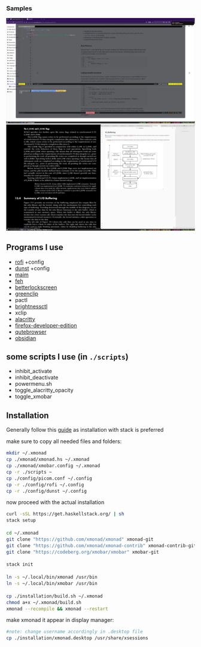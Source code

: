 ### Samples

![Coding](./images/coding.png)
![Note-taking](./images/note-taking.png)

## Programs I use

- [rofi](https://github.com/davatorium/rofi) +config
- [dunst](https://github.com/dunst-project/dunst) +config
- [maim](https://github.com/naelstrof/maim)
- [feh](https://github.com/derf/feh)
- [betterlockscreen](https://github.com/betterlockscreen/betterlockscreen)
- [greenclip](https://github.com/erebe/greenclip)
- pactl
- [brightnessctl](https://github.com/Hummer12007/brightnessctl)
- xclip
- [alacritty](https://github.com/alacritty/alacritty)
- [firefox-developer-edition](https://www.mozilla.org/en-US/firefox/developer/)
- [qutebrowser](https://github.com/qutebrowser/qutebrowser/)
- [obsidian](https://obsidian.md/)

## some scripts I use (in `./scripts`)

- inhibit_activate
- inhibit_deactivate
- powermenu.sh
- toggle_alacritty_opacity
- toggle_xmobar


## Installation

Generally follow this [guide](https://brianbuccola.com/how-to-install-xmonad-and-xmobar-via-stack/) as installation with stack is preferred

make sure to copy all needed files and folders:
```bash
mkdir ~/.xmonad
cp ./xmonad/xmonad.hs ~/.xmonad
cp ./xmonad/xmobar.config ~/.xmonad
cp -r ./scripts ~
cp ./config/picom.conf ~/.config
cp -r ./config/rofi ~/.config
cp -r ./config/dunst ~/.config
```

now proceed with the actual installation
```bash
curl -sSL https://get.haskellstack.org/ | sh
stack setup

cd ~/.xmonad
git clone "https://github.com/xmonad/xmonad" xmonad-git
git clone "https://github.com/xmonad/xmonad-contrib" xmonad-contrib-git
git clone "https://codeberg.org/xmobar/xmobar" xmobar-git

stack init

ln -s ~/.local/bin/xmonad /usr/bin
ln -s ~/.local/bin/xmobar /usr/bin

cp ./installation/build.sh ~/.xmonad
chmod a+x ~/.xmonad/build.sh
xmonad --recompile && xmonad --restart
```

make xmonad it appear in display manager:
```bash
#note: change username accordingly in .desktop file
cp ./installation/xmonad.desktop /usr/share/xsessions
```
